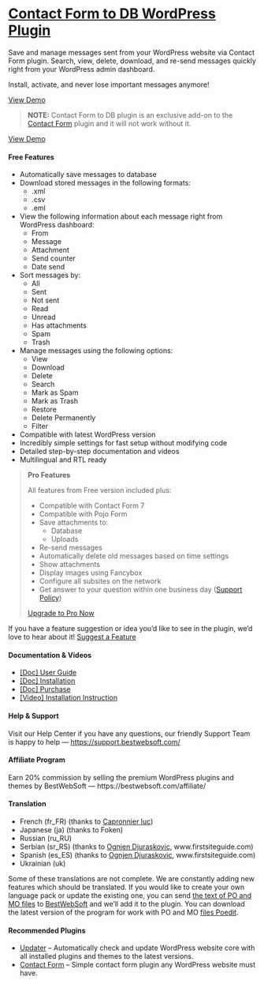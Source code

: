 <a href="https://bestwebsoft.com/products/wordpress/plugins/contact-form-to-db/" target=_blank>Contact Form to DB WordPress Plugin</a>
========================

<p>Save and manage messages sent from your WordPress website via Contact Form plugin. Search, view, delete, download, and re-send messages quickly right from your WordPress admin dashboard.</p>
<p>Install, activate, and never lose important messages anymore!</p>
<p><a href="https://bestwebsoft.com/demo-for-contact-form-to-db-plugin/?ref=readme" rel="nofollow ugc">View Demo</a></p>
<blockquote>
<p><strong>NOTE:</strong> Contact Form to DB plugin is an exclusive add-on to the <a href="https://bestwebsoft.com/products/wordpress/plugins/contact-form/?k=1f9b7d7895c20420af788d9413ed8562" rel="nofollow ugc">Contact Form</a> plugin and it will not work without it.</p>
</blockquote>
<p><a href="https://bestwebsoft.com/demo-for-contact-form-to-db-plugin/?ref=readme" rel="nofollow ugc">View Demo</a></p>
<p><span class="embed-youtube" style="text-align:center; display: block;"></span></p>
<h4>Free Features</h4>
<ul>
<li>Automatically save messages to database</li>
<li>Download stored messages in the following formats:
<ul>
<li>.xml</li>
<li>.csv</li>
<li>.eml</li>
</ul>
</li>
<li>View the following information about each message right from WordPress dashboard:
<ul>
<li>From</li>
<li>Message</li>
<li>Attachment</li>
<li>Send counter</li>
<li>Date send</li>
</ul>
</li>
<li>Sort messages by:
<ul>
<li>All</li>
<li>Sent</li>
<li>Not sent</li>
<li>Read</li>
<li>Unread</li>
<li>Has attachments</li>
<li>Spam</li>
<li>Trash</li>
</ul>
</li>
<li>Manage messages using the following options:
<ul>
<li>View</li>
<li>Download</li>
<li>Delete</li>
<li>Search</li>
<li>Mark as Spam</li>
<li>Mark as Trash</li>
<li>Restore</li>
<li>Delete Permanently</li>
<li>Filter</li>
</ul>
</li>
<li>Compatible with latest WordPress version</li>
<li>Incredibly simple settings for fast setup without modifying code</li>
<li>Detailed step-by-step documentation and videos</li>
<li>Multilingual and RTL ready</li>
</ul>
<blockquote>
<p><strong>Pro Features</strong></p>
<p>All features from Free version included plus:</p>
<ul>
<li>Compatible with Contact Form 7</li>
<li>Compatible with Pojo Form</li>
<li>Save attachments to:
<ul>
<li>Database</li>
<li>Uploads</li>
</ul>
</li>
<li>Re-send messages</li>
<li>Automatically delete old messages based on time settings</li>
<li>Show attachments</li>
<li>Display images using Fancybox</li>
<li>Configure all subsites on the network</li>
<li>Get answer to your question within one business day (<a href="https://bestwebsoft.com/support-policy/" rel="nofollow ugc">Support Policy</a>)</li>
</ul>
<p><a href="https://bestwebsoft.com/products/wordpress/plugins/contact-form-to-db/?k=52c469c463ea3722c39dd9c5d9ef54b2" rel="nofollow ugc">Upgrade to Pro Now</a></p>
</blockquote>
<p>If you have a feature suggestion or idea you&#8217;d like to see in the plugin, we&#8217;d love to hear about it! <a href="https://support.bestwebsoft.com/hc/en-us/requests/new" rel="nofollow ugc">Suggest a Feature</a></p>
<h4>Documentation &amp; Videos</h4>
<ul>
<li><a href="https://bestwebsoft.com/documentation/contact-form-to-db/contact-form-to-db-user-guide/" rel="nofollow ugc">[Doc] User Guide</a></li>
<li><a href="https://bestwebsoft.com/documentation/how-to-install-a-wordpress-product/how-to-install-a-wordpress-plugin/" rel="nofollow ugc">[Doc] Installation</a></li>
<li><a href="https://bestwebsoft.com/documentation/how-to-purchase-a-wordpress-plugin/how-to-purchase-wordpress-plugin-from-bestwebsoft/" rel="nofollow ugc">[Doc] Purchase</a></li>
<li><a href="https://www.youtube.com/watch?v=nm0JXK9ro9E" rel="nofollow ugc">[Video] Installation Instruction</a></li>
</ul>
<h4>Help &amp; Support</h4>
<p>Visit our Help Center if you have any questions, our friendly Support Team is happy to help — <a href="https://support.bestwebsoft.com/" rel="nofollow ugc">https://support.bestwebsoft.com/</a></p>
<h4>Affiliate Program</h4>
<p>Earn 20% commission by selling the premium WordPress plugins and themes by BestWebSoft — https://bestwebsoft.com/affiliate/</p>
<h4>Translation</h4>
<ul>
<li>French (fr_FR) (thanks to <a href="mailto:&#x6c;c&#097;&#112;&#x72;&#x6f;&#110;&#110;&#x69;&#x65;&#114;&#064;&#x79;&#x61;h&#111;&#111;&#x2e;&#x63;&#111;&#109;" rel="nofollow ugc">Capronnier luc</a>)</li>
<li>Japanese (ja) (thanks to Foken)</li>
<li>Russian (ru_RU)</li>
<li>Serbian (sr_RS) (thanks to <a href="mailto:&#111;&#x67;&#110;&#106;&#x65;&#110;&#100;&#x40;&#102;i&#x72;&#115;&#x74;&#x73;&#105;&#x74;&#x65;&#103;&#x75;&#105;&#100;&#x65;&#046;&#099;&#x6f;&#109;" rel="nofollow ugc">Ognjen Djuraskovic</a>, www.firstsiteguide.com)</li>
<li>Spanish (es_ES) (thanks to <a href="mailto:&#111;&#x67;&#110;&#106;&#x65;&#110;&#100;&#x40;&#102;i&#x72;&#115;&#x74;&#x73;&#105;&#x74;&#x65;&#103;&#x75;&#105;&#100;&#x65;&#046;&#099;&#x6f;&#109;" rel="nofollow ugc">Ognjen Djuraskovic</a>, www.firstsiteguide.com)</li>
<li>Ukrainian (uk)</li>
</ul>
<p>Some of these translations are not complete. We are constantly adding new features which should be translated. If you would like to create your own language pack or update the existing one, you can send <a href="https://codex.wordpress.org/Translating_WordPress" rel="nofollow ugc">the text of PO and MO files</a> to <a href="https://support.bestwebsoft.com/hc/en-us/requests/new" rel="nofollow ugc">BestWebSoft</a> and we&#8217;ll add it to the plugin. You can download the latest version of the program for work with PO and MO <a href="http://www.poedit.net/download.php" rel="nofollow ugc">files Poedit</a>.</p>
<h4>Recommended Plugins</h4>
<ul>
<li><a href="https://bestwebsoft.com/products/wordpress/plugins/updater/?k=d76bbcf46476f5ab4bb7950255a738a6" rel="nofollow ugc">Updater</a> &#8211; Automatically check and update WordPress website core with all installed plugins and themes to the latest versions.</li>
<li><a href="https://bestwebsoft.com/products/wordpress/plugins/contact-form/?k=1f9b7d7895c20420af788d9413ed8562" rel="nofollow ugc">Contact Form</a> &#8211; Simple contact form plugin any WordPress website must have.</li>
</ul>

